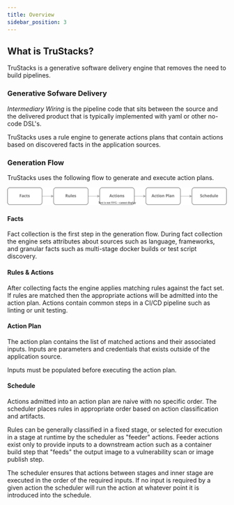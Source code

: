 ```yaml
---
title: Overview
sidebar_position: 3
---
```


## What is TruStacks?

TruStacks is a generative software delivery engine that removes the need to build pipelines.

### Generative Sofware Delivery

*Intermediary Wiring* is the pipeline code that sits between the source and the delivered product that is typically implemented with yaml or other no-code DSL's.

TruStacks uses a rule engine to generate actions plans that contain actions based on discovered facts in the application sources.

### Generation Flow

TruStacks uses the following flow to generate and execute action plans.

![Sonar Create Project](./assets/overview-diagram.svg)

#### Facts

Fact collection is the first step in the generation flow. During fact collection the engine sets attributes about sources such as language, frameworks, and granular facts such as multi-stage docker builds or test script discovery.

#### Rules & Actions

After collecting facts the engine applies matching rules against the fact set. If rules are matched then the appropriate actions will be admitted into the action plan. Actions contain common steps in a CI/CD pipeline such as linting or unit testing.

#### Action Plan

The action plan contains the list of matched actions and their associated inputs. Inputs are parameters and credentials that exists outside of the application source. 

Inputs must be populated before executing the action plan.

#### Schedule

Actions admitted into an action plan are naive with no specific order. The scheduler places rules in appropriate order based on action classification and artifacts. 

Rules can be generally classified in a fixed stage, or selected for execution in a stage at runtime by the scheduler as "feeder" actions. Feeder actions exist only to provide inputs to a downstream action such as a container build step that "feeds" the output image to a vulnerability scan or image publish step.

The scheduler ensures that actions between stages and inner stage are executed in the order of the required inputs. If no input is required by a given action the scheduler will run the action at whatever point it is introduced into the schedule.